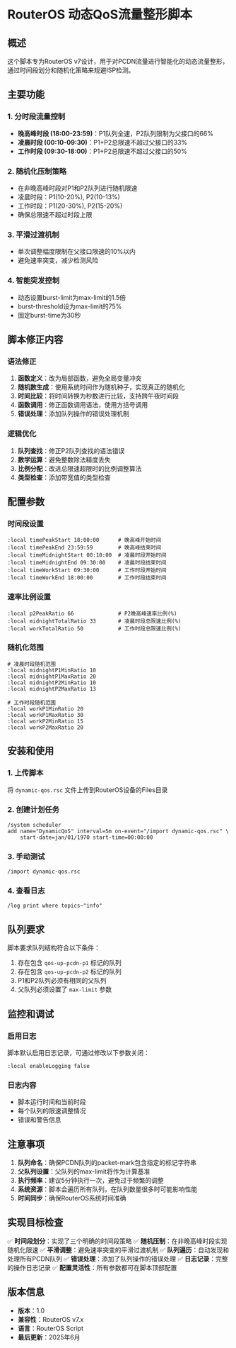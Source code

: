 # RouterOS 动态QoS流量整形脚本

## 概述

这个脚本专为RouterOS v7设计，用于对PCDN流量进行智能化的动态流量整形，通过时间段划分和随机化策略来规避ISP检测。

## 主要功能

### 1. 分时段流量控制
- **晚高峰时段 (18:00-23:59)**：P1队列全速，P2队列限制为父接口的66%
- **凌晨时段 (00:10-09:30)**：P1+P2总限速不超过父接口的33%
- **工作时段 (09:30-18:00)**：P1+P2总限速不超过父接口的50%

### 2. 随机化压制策略
- 在非晚高峰时段对P1和P2队列进行随机限速
- 凌晨时段：P1(10-20%), P2(10-13%)
- 工作时段：P1(20-30%), P2(15-20%)
- 确保总限速不超过时段上限

### 3. 平滑过渡机制
- 单次调整幅度限制在父接口限速的10%以内
- 避免速率突变，减少检测风险

### 4. 智能突发控制
- 动态设置burst-limit为max-limit的1.5倍
- burst-threshold设为max-limit的75%
- 固定burst-time为30秒

## 脚本修正内容

### 语法修正
1. **函数定义**：改为局部函数，避免全局变量冲突
2. **随机数生成**：使用系统时间作为随机种子，实现真正的随机化
3. **时间比较**：将时间转换为秒数进行比较，支持跨午夜时间段
4. **函数调用**：修正函数调用语法，使用方括号调用
5. **错误处理**：添加队列操作的错误处理机制

### 逻辑优化
1. **队列查找**：修正P2队列查找的语法错误
2. **数学运算**：避免整数除法精度丢失
3. **比例分配**：改进总限速超限时的比例调整算法
4. **类型检查**：添加带宽值的类型检查

## 配置参数

### 时间段设置
```routeros
:local timePeakStart 18:00:00      # 晚高峰开始时间
:local timePeakEnd 23:59:59        # 晚高峰结束时间
:local timeMidnightStart 00:10:00  # 凌晨时段开始时间
:local timeMidnightEnd 09:30:00    # 凌晨时段结束时间
:local timeWorkStart 09:30:00      # 工作时段开始时间
:local timeWorkEnd 18:00:00        # 工作时段结束时间
```

### 速率比例设置
```routeros
:local p2PeakRatio 66              # P2晚高峰速率比例(%)
:local midnightTotalRatio 33       # 凌晨时段总限速比例(%)
:local workTotalRatio 50           # 工作时段总限速比例(%)
```

### 随机化范围
```routeros
# 凌晨时段随机范围
:local midnightP1MinRatio 10
:local midnightP1MaxRatio 20
:local midnightP2MinRatio 10
:local midnightP2MaxRatio 13

# 工作时段随机范围
:local workP1MinRatio 20
:local workP1MaxRatio 30
:local workP2MinRatio 15
:local workP2MaxRatio 20
```

## 安装和使用

### 1. 上传脚本
将 `dynamic-qos.rsc` 文件上传到RouterOS设备的Files目录

### 2. 创建计划任务
```routeros
/system scheduler
add name="DynamicQoS" interval=5m on-event="/import dynamic-qos.rsc" \
    start-date=jan/01/1970 start-time=00:00:00
```

### 3. 手动测试
```routeros
/import dynamic-qos.rsc
```

### 4. 查看日志
```routeros
/log print where topics~"info"
```

## 队列要求

脚本要求队列结构符合以下条件：
1. 存在包含 `qos-up-pcdn-p1` 标记的队列
2. 存在包含 `qos-up-pcdn-p2` 标记的队列
3. P1和P2队列必须有相同的父队列
4. 父队列必须设置了 `max-limit` 参数

## 监控和调试

### 启用日志
脚本默认启用日志记录，可通过修改以下参数关闭：
```routeros
:local enableLogging false
```

### 日志内容
- 脚本运行时间和当前时段
- 每个队列的限速调整情况
- 错误和警告信息

## 注意事项

1. **队列命名**：确保PCDN队列的packet-mark包含指定的标记字符串
2. **父队列设置**：父队列的max-limit将作为计算基准
3. **执行频率**：建议5分钟执行一次，避免过于频繁的调整
4. **系统资源**：脚本会遍历所有队列，在队列数量很多时可能影响性能
5. **时间同步**：确保RouterOS系统时间准确

## 实现目标检查

✅ **时间段划分**：实现了三个明确的时间段策略
✅ **随机压制**：在非晚高峰时段实现随机化限速
✅ **平滑调整**：避免速率突变的平滑过渡机制
✅ **队列遍历**：自动发现和处理所有PCDN队列
✅ **错误处理**：添加了队列操作的错误处理
✅ **日志记录**：完整的操作日志记录
✅ **配置灵活性**：所有参数都可在脚本顶部配置

## 版本信息

- **版本**：1.0
- **兼容性**：RouterOS v7.x
- **语言**：RouterOS Script
- **最后更新**：2025年6月